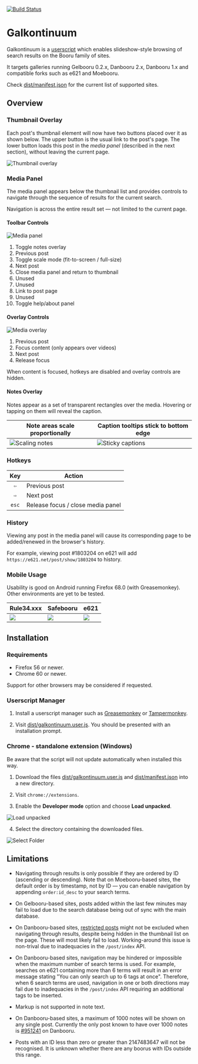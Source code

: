 [![Build Status](https://travis-ci.com/bipface/galkontinuum.svg?branch=master)](https://travis-ci.com/bipface/galkontinuum)
# Galkontinuum
Galkontinuum is a [userscript][wiki userscript] which enables slideshow-style
browsing of search results on the Booru family of sites.

It targets galleries running Gelbooru 0.2.x, Danbooru 2.x, Danbooru 1.x and
compatible forks such as e621 and Moebooru.

Check [dist/manifest.json][dist manif] for the current list of supported sites.

## Overview

### Thumbnail Overlay

Each post's thumbnail element will now have two buttons placed over it as shown
below. The upper button is the usual link to the post's page. The lower button
loads this post in the *media panel* (described in the next section), without
leaving the current page.

![Thumbnail overlay][thumb overlay anim]

### Media Panel

The media panel appears below the thumbnail list and provides controls to
navigate through the sequence of results for the current search.

Navigation is across the entire result set — not limited to the current page.

#### Toolbar Controls

![Media panel][media panel numbered]

1. Toggle notes overlay
2. Previous post
3. Toggle scale mode (fit-to-screen / full-size)
4. Next post
5. Close media panel and return to thumbnail
6. Unused
7. Unused
8. Link to post page
9. Unused
10. Toggle help/about panel

#### Overlay Controls

![Media overlay][media overlay numbered]

1. Previous post
2. Focus content (only appears over videos)
3. Next post
4. Release focus

When content is focused, hotkeys are disabled and overlay controls are hidden.

#### Notes Overlay

Notes appear as a set of transparent rectangles over the media.
Hovering or tapping on them will reveal the caption.

Note areas scale proportionally | Caption tooltips stick to bottom edge
--- | ---
![Scaling notes][notes scaley anim] | ![Sticky captions][notes sticky captions anim]

### Hotkeys

Key | Action
:---: | ---
`⇦` | Previous post
`⇨` | Next post
`esc` | Release focus / close media panel

### History

Viewing any post in the media panel will cause its corresponding page to be
added/renewed in the browser's history.

For example, viewing post #1803204 on e621 will add
`https://e621.net/post/show/1803204` to history.

### Mobile Usage

Usability is good on Android running Firefox 68.0 (with Greasemonkey).
Other environments are yet to be tested.

Rule34.xxx | Safebooru | e621
--- | --- | ---
![][fennec r34xxx] | ![][fennec safebooru] | ![][fennec e621]

## Installation

### Requirements

- Firefox 56 or newer.
- Chrome 60 or newer.

Support for other browsers may be considered if requested.

### Userscript Manager

1. Install a userscript manager such as [Greasemonkey][greasemonkey] or
[Tampermonkey][tampermonkey].

2. Visit [dist/galkontinuum.user.js][dist galk].
You should be presented with an installation prompt.

### Chrome - standalone extension (Windows)

Be aware that the script will not update automatically when installed this way.

1. Download the files [dist/galkontinuum.user.js][dist galk] and
[dist/manifest.json][dist manif] into a new directory.

2. Visit `chrome://extensions`.

3. Enable the **Developer mode** option and choose **Load unpacked**.

![Load unpacked][chrome load unpacked]

4. Select the directory containing the downloaded files.

![Select Folder][chrome select folder]

## Limitations

- Navigating through results is only possible if they are ordered by ID
(ascending or descending). Note that on Moebooru-based sites, the default
order is by timestamp, not by ID — you can enable navigation by appending
`order:id_desc` to your search terms.

- On Gelbooru-based sites, posts added within the last few minutes may fail to
load due to the search database being out of sync with the main database.

- On Danbooru-based sites, [restricted posts][danbooru wiki censored tags]
might not be excluded when navigating through results, despite being hidden in
the thumbnail list on the page. These will most likely fail to load.
Working-around this issue is non-trival due to inadequacies in the
`/post/index` API.

- On Danbooru-based sites, navigation may be hindered or impossible when the
maximum number of search terms is used.
For example, searches on e621 containing more than 6 terms will result in an
error message stating "You can only search up to 6 tags at once". Therefore,
when 6 search terms are used, navigation in one or both directions may fail due
to inadequacies in the `/post/index` API requiring an additional tags to be
inserted.

- Markup is not supported in note text.

- On Danbooru-based sites, a maximum of 1000 notes will be shown on any single
post. Currently the only post known to have over 1000 notes is
[#951241][danbooru post 1k notes] on Danbooru.

- Posts with an ID less than zero or greater than 2147483647 will not be
recognised. It is unknown whether there are any boorus with IDs outside this
range.

[dist galk]: https://github.com/bipface/galkontinuum/raw/master/dist/galkontinuum.user.js
[dist manif]: https://github.com/bipface/galkontinuum/raw/master/dist/manifest.json

[wiki userscript]: https://en.wikipedia.org/wiki/Userscript
[greasemonkey]: https://www.greasespot.net/
[tampermonkey]: https://tampermonkey.net/
[danbooru wiki censored tags]: https://danbooru.donmai.us/wiki_pages/84990
[danbooru post 1k notes]: https://danbooru.donmai.us/posts/951241

[thumb overlay anim]: https://i.imgur.com/ueGF43J.gif
[notes sticky captions anim]: http://a.webpurr.com/EPLM.webp
[notes scaley anim]: http://b.webpurr.com/MMla.webp
[media panel numbered]: https://i.imgur.com/MtdHz9U.gif
[media overlay numbered]: https://i.imgur.com/0nxqIGF.png
[chrome load unpacked]: https://i.imgur.com/RDu11ts.png
[chrome select folder]: https://i.imgur.com/mvJnMHQ.png
[fennec r34xxx]: http://b.webpurr.com/nr70.webp
[fennec safebooru]: http://b.webpurr.com/avB7.webp
[fennec e621]: http://b.webpurr.com/dVBv.webp
